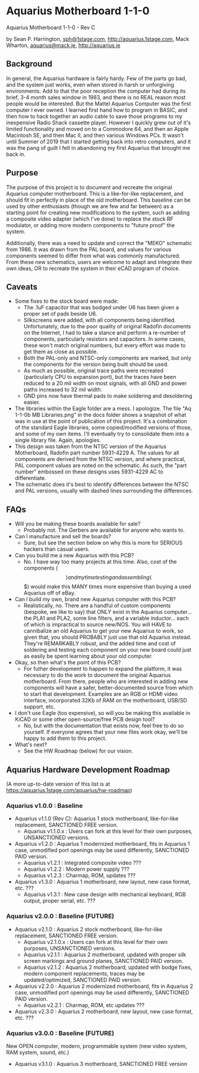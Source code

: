 # Aquarius Motherboard 1-1-0
Aquarius Motherboard 1-1-0 - Rev C

by Sean P. Harrington, sph@1stage.com, http://aquarius.1stage.com, Mack Wharton, aquarius@mack.je, http://aquarius.je
 
## Background
In general, the Aquarius hardware is fairly hardy. Few of the parts go bad, and the system just works, even when stored in harsh or unforgiving environments. Add to that the poor reception the computer had during its brief, 3-4 month sales window in 1983, and there is no REAL reason most people would be interested. But the Mattel Aquarius Computer was the first computer I ever owned. I learned first hand how to program in BASIC, and then how to hack together an audio cable to save those programs to my inexpensive Radio Shack cassette player. However I quickly grew out of it's limited functionality and moved on to a Commodore 64, and then an Apple Macintosh SE, and then Mac II, and then various Windows PCs. It wasn't until Summer of 2019 that I started getting back into retro computers, and it was the pang of guilt I felt in abandoning my first Aquarius that brought me back in.

## Purpose
The purpose of this project is to document and recreate the original Aquarius computer motherboard. This is a like-for-like replacement, and should fit in perfectly in place of the old motherboard. This baseline can be used by other enthusiasts (though we are few and far between) as a starting point for creating new modifications to the system, such as adding a composite video adapter (which I've done) to replace the stock RF modulator, or adding more modern components to "future proof" the system.

Additionally, there was a need to update and correct the "MEKO" schematic from 1986. It was drawn from the PAL board, and values for various components seemed to differ from what was commonly manufactured. From these new schematics, users are welcome to adapt and integrate their own ideas, OR to recreate the system in their eCAD program of choice.

## Caveats
* Some fixes to the stock board were made:
  * The .1uF capacitor that was bodged under U6 has been given a proper set of pads beside U6.
  * Silkscreens were added, with all components being identified. Unfortunately, due to the poor quality of original Radofin documents on the Internet, I had to take a stance and perform a re-number of components, particularly resistors and capacitors. In some cases, these won't match original numbers, but every effort was made to get them as close as possible.
  * Both the PAL-only and NTSC-only components are marked, but only the components for the version being built should be used.
  * As much as possible, original trace paths were recreated (particularly CPU to expansion port), but the traces have been reduced to a 20 mil width on most signals, with all GND and power paths increased to 32 mil width.
  * GND pins now have thermal pads to make soldering and desoldering easier.
* The libraries within the Eagle folder are a mess. I apologize. The file "Aq 1-1-0b MB Libraries.png" in the docs folder shows a snapshot of what was in use at the point of publication of this project. It's a combination of the standard Eagle libraries, some copied/modified versions of those, and some of my own items. I'll eventually try to consolidate them into a single library file. Again, apologies.
* This design was taken from the NTSC version of the Aquarius Motherboard, Radofin part number 5931-4229 A. The values for all components are derived from the NTSC version, and where practical, PAL component values are noted on the schematic. As such, the "part number" embossed on these designs uses 5931-4229 AC to differentiate.
* The schematic does it's best to identify differences between the NTSC and PAL versions, usually with dashed lines surrounding the differences.

## FAQs
* Will you be making these boards available for sale?
  * Probably not. The Gerbers are available for anyone who wants to.
* Can I manufacture and sell the boards?
  * Sure, but see the section below on why this is more for SERIOUS hackers than casual users.
* Can you build me a new Aquarius with this PCB?
  * No. I have way too many projects at this time. Also, cost of the components ($$) and my time testing and assembling ($$$) would make this MANY times more expensive than buying a used Aquarius off of eBay.
* Can I build my own, brand new Aquarius computer with this PCB?
  * Realistically, no. There are a handful of custom components (bespoke, we like to say) that ONLY exist in the Aquarius computer... the PLA1 and PLA2, some line filters, and a variable inductor... each of which is impractical to source new/NOS. You will HAVE to cannibalize an old Aquarius to get your new Aquarius to work, so given that, you should PROBABLY just use that old Aquarius instead. They're REMARKABLY robust, and the added time and cost of soldering and testing each component on your new board could just as easily be spent learning about your old computer.
* Okay, so then what's the point of this PCB?
  * For futher development to happen to expand the platform, it was necessary to do the work to document the original Aquarius motherboard. From there, people who are interested in adding new components will have a safer, better-documented source from which to start that development. Examples are an RGB or HDMI video interface, incorporated 32Kb of RAM on the motherboard, USB/SD support, etc.
* I don't use Eagle (too expensive), so will you be making this available in KiCAD or some other open-source/free PCB design tool?
  * No, but with the documentation that exists now, feel free to do so yourself. If everyone agrees that your new files work okay, we'll be happy to add them to this project.
* What's next?
  * See the HW Roadmap (below) for our vision.

## Aquarius Hardware Development Roadmap
(A more up-to-date version of this list is at https://aquarius.1stage.com/aquarius/hw-roadmap)

### Aquarius v1.0.0 : Baseline
* Aquarius v1.1.0 (Rev C): Aquarius 1 stock motherboard, like-for-like replacement, SANCTIONED FREE version. 
  * Aquarius v1.1.0.x : Users can fork at this level for their own purposes, UNSANCTIONED versions.
* Aquarius v1.2.0 : Aquarius 1 modernized motherboard, fits in Aquarius 1 case, unmodified port openings may be used differently, SANCTIONED PAID version.
  * Aquarius v1.2.1 : Integrated composite video ???
  * Aquarius v1.2.2 : Modern power supply ???
  * Aquarius v1.2.3 : Charmap, ROM, updates ???
* Aquarius v1.3.0 : Aquarius 1 motherboard, new layout, new case format, etc. ???
  * Aquarius v1.3.1 : New case design with mechanical keyboard, RGB output, proper serial, etc. ???

### Aquarius v2.0.0 : Baseline (FUTURE)
* Aquarius v2.1.0 : Aquarius 2 stock motherboard, like-for-like replacement, SANCTIONED FREE version.
  * Aquarius v2.1.0.x : Users can fork at this level for their own purposes, UNSANCTIONED versions.
  * Aquarius v2.1.1 : Aquarius 2 motherboard, updated with proper silk screen markings and ground planes, SANCTIONED PAID version.
  * Aquarius v2.1.2 : Aquarius 2 motherboard, updated with bodge fixes, modern component replacements, traces may be updated/optimized, SANCTIONED PAID version.
* Aquarius v2.2.0 : Aquarius 2 modernized motherboard, fits in Aquarius 2 case, unmodified port openings may be used differently, SANCTIONED PAID version.
  * Aquarius v2.2.1 : Charmap, ROM, etc updates ???
* Aquarius v2.3.0 : Aquarius 2 motherboard, new layout, new case format, etc. ???

### Aquarius v3.0.0 : Baseline (FUTURE)
New OPEN computer, modern, programmable system (new video system, RAM system, sound, etc.)
* Aquarius v3.1.0 : Aquarius 3 motherboard, SANCTIONED FREE version
